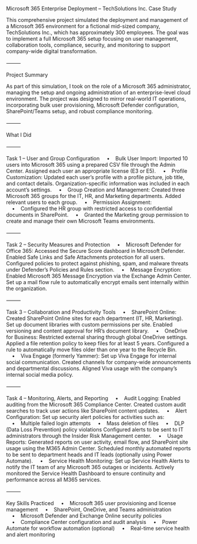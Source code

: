 Microsoft 365 Enterprise Deployment – TechSolutions Inc. Case Study

This comprehensive project simulated the deployment and management of a Microsoft 365 environment for a fictional mid-sized company, TechSolutions Inc., which has approximately 300 employees. The goal was to implement a full Microsoft 365 setup focusing on user management, collaboration tools, compliance, security, and monitoring to support company-wide digital transformation.

⸻

Project Summary

As part of this simulation, I took on the role of a Microsoft 365 administrator, managing the setup and ongoing administration of an enterprise-level cloud environment. The project was designed to mirror real-world IT operations, incorporating bulk user provisioning, Microsoft Defender configuration, SharePoint/Teams setup, and robust compliance monitoring.

⸻

What I Did

⸻

Task 1 – User and Group Configuration
    •    Bulk User Import:
Imported 10 users into Microsoft 365 using a prepared CSV file through the Admin Center. Assigned each user an appropriate license (E3 or E5).
    •    Profile Customization:
Updated each user’s profile with a profile picture, job title, and contact details. Organization-specific information was included in each account’s settings.
    •    Group Creation and Management:
Created three Microsoft 365 groups for the IT, HR, and Marketing departments. Added relevant users to each group.
    •    Permission Assignment:
    •    Configured the HR group with restricted access to confidential documents in SharePoint.
    •    Granted the Marketing group permission to create and manage their own Microsoft Teams environments.

⸻

Task 2 – Security Measures and Protection
    •    Microsoft Defender for Office 365:
Accessed the Secure Score dashboard in Microsoft Defender. Enabled Safe Links and Safe Attachments protection for all users.
Configured policies to protect against phishing, spam, and malware threats under Defender’s Policies and Rules section.
    •    Message Encryption:
Enabled Microsoft 365 Message Encryption via the Exchange Admin Center. Set up a mail flow rule to automatically encrypt emails sent internally within the organization.

⸻

Task 3 – Collaboration and Productivity Tools
    •    SharePoint Online:
Created SharePoint Online sites for each department (IT, HR, Marketing).
Set up document libraries with custom permissions per site.
Enabled versioning and content approval for HR’s document library.
    •    OneDrive for Business:
Restricted external sharing through global OneDrive settings.
Applied a file retention policy to keep files for at least 5 years.
Configured a rule to automatically move files older than one year to the Recycle Bin.
    •    Viva Engage (formerly Yammer):
Set up Viva Engage for internal social communication.
Created channels for company-wide announcements and departmental discussions.
Aligned Viva usage with the company’s internal social media policy.

⸻

Task 4 – Monitoring, Alerts, and Reporting
    •    Audit Logging:
Enabled auditing from the Microsoft 365 Compliance Center.
Created custom audit searches to track user actions like SharePoint content updates.
    •    Alert Configuration:
Set up security alert policies for activities such as:
    •    Multiple failed login attempts
    •    Mass deletion of files
    •    DLP (Data Loss Prevention) policy violations
Configured alerts to be sent to IT administrators through the Insider Risk Management center.
    •    Usage Reports:
Generated reports on user activity, email flow, and SharePoint site usage using the M365 Admin Center.
Scheduled monthly automated reports to be sent to department heads and IT leads (optionally using Power Automate).
    •    Service Health Monitoring:
Set up Service Health Alerts to notify the IT team of any Microsoft 365 outages or incidents.
Actively monitored the Service Health Dashboard to ensure continuity and performance across all M365 services.

⸻

Key Skills Practiced
    •    Microsoft 365 user provisioning and license management
    •    SharePoint, OneDrive, and Teams administration
    •    Microsoft Defender and Exchange Online security policies
    •    Compliance Center configuration and audit analysis
    •    Power Automate for workflow automation (optional)
    •    Real-time service health and alert monitoring